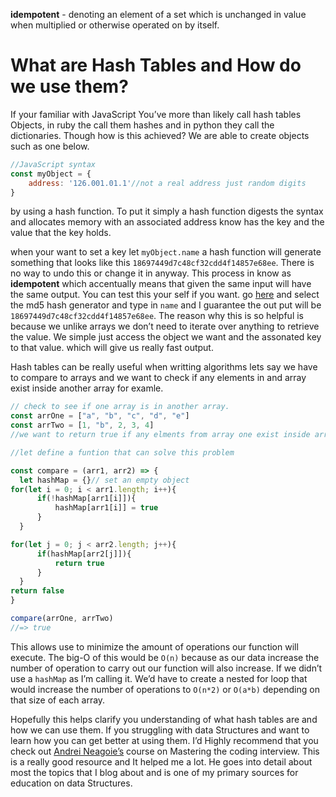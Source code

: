 **idempotent** - denoting an element of a set which is unchanged in value when multiplied or otherwise operated on by itself.

# What are Hash Tables and How do we use them?

If your familiar with JavaScript You’ve more than likely call hash tables Objects, in ruby the call them hashes and in python they call the dictionaries. Though how is this achieved? We are able to create objects such as one below.

```js
//JavaScript syntax
const myObject = {
    address: '126.001.01.1'//not a real address just random digits
}
```

by using a hash function. To put it simply a hash function digests the syntax and allocates memory with an associated address know has the key and the value that the key holds.

when your want to set a key let `myObject.name` a hash function will generate something that looks like this `18697449d7c48cf32cdd4f14857e68ee`. There is no way to undo this or change it in anyway. This process in know as **idempotent** which accentually means that given the same input will have the same output. You can test this your self if you want. go [here](https://www.miraclesalad.com/webtools/md5.php) and select the md5 hash generator and type in `name` and I guarantee the out put will be `18697449d7c48cf32cdd4f14857e68ee`. The reason why this is so helpful is because we unlike arrays we don’t need to iterate over anything to retrieve the value. We simple just access the object we want and the assonated key to that value. which will give us really fast output.

Hash tables can be really useful when writting algorithms lets say we have to compare to arrays and we want to check if any elements in and array exist inside another array for examle.

```js
// check to see if one array is in another array.
const arrOne = ["a", "b", "c", "d", "e"]
const arrTwo = [1, "b", 2, 3, 4]
//we want to return true if any elments from array one exist inside array two.

//let define a funtion that can solve this problem

const compare = (arr1, arr2) => {
  let hashMap = {}// set an empty object
for(let i = 0; i < arr1.length; i++){
      if(!hashMap[arr1[i]]){
          hashMap[arr1[i]] = true
      }
  }

for(let j = 0; j < arr2.length; j++){
      if(hashMap[arr2[j]]){
          return true
      }
  }
return false
}

compare(arrOne, arrTwo)
//=> true
```

This allows use to minimize the amount of operations our function will execute. The big-O of this would be `O(n)` because as our data increase the number of operation to carry out our function will also increase. If we didn’t use a `hashMap` as I’m calling it. We’d have to create a nested for loop that would increase the number of operations to `O(n*2)` or `O(a*b)` depending on that size of each array.

Hopefully this helps clarify you understanding of what hash tables are and how we can use them. If you struggling with data Structures and want to learn how you can get better at using them. I’d Highly recommend that you check out [Andrei Neagoie’s](https://www.udemy.com/course/master-the-coding-interview-data-structures-algorithms/#instructor-1) course on Mastering the coding interview. This is a really good resource and It helped me a lot. He goes into detail about most the topics that I blog about and is one of my primary sources for education on data Structures. 